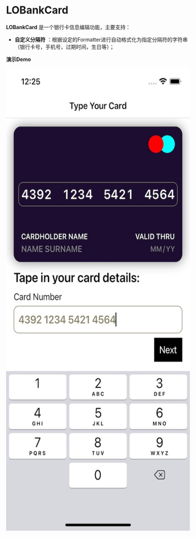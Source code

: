 # LOBankCard

**LOBankCard** 是一个银行卡信息编辑功能，主要支持：
 
- **自定义分隔符** ：根据设定的Formatter进行自动格式化为指定分隔符的字符串（银行卡号，手机号，过期时间，生日等）；

**演示Demo**

<img src="./demo.jpg" width = "585" height = "1266" alt="" align=center />
